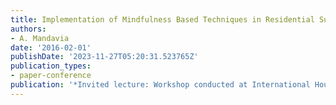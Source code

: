 ```yaml
---
title: Implementation of Mindfulness Based Techniques in Residential Support Services
authors:
- A. Mandavia
date: '2016-02-01'
publishDate: '2023-11-27T05:20:31.523765Z'
publication_types:
- paper-conference
publication: '*Invited lecture: Workshop conducted at International House*'
---
```

